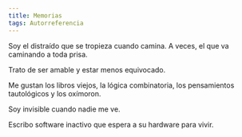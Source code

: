 ```yaml
---
title: Memorias
tags: Autorreferencia
---
```


Soy el distraído que se tropieza cuando camina. A veces, el que va caminando a toda prisa.

Trato de ser amable y estar menos equivocado.

Me gustan los libros viejos, la lógica combinatoria, los pensamientos tautológicos y los oxímoron.

Soy invisible cuando nadie me ve.

Escribo software inactivo que espera a su hardware para vivir.